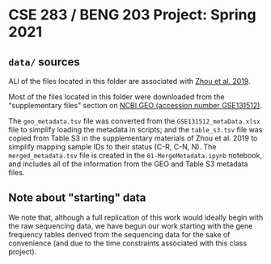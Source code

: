 # CSE 283 / BENG 203 Project: Spring 2021

## `data/` sources

ALl of the files located in this folder are associated with
[Zhou et al. 2019](https://www.pnas.org/content/116/38/19200).

Most of the files located in this folder were
downloaded from the "supplementary files" section on
[NCBI GEO (accession number GSE131512)](https://www.ncbi.nlm.nih.gov/geo/query/acc.cgi?acc=GSE131512).

The `geo_metadata.tsv` file was converted from the `GSE131512_metaData.xlsx` file
to simplify loading the metadata in scripts; and the `table_s3.tsv` file was
copied from Table S3 in the supplementary materials of Zhou et al. 2019 to
simplify mapping sample IDs to their status (C-R, C-N, N). The
`merged_metadata.tsv` file is created in the `01-MergeMetadata.ipynb` notebook,
and includes all of the information from the GEO and Table S3 metadata files.

## Note about "starting" data

We note that, although a full replication of this work would ideally begin with
the raw sequencing data, we have begun our work starting with the gene
frequency tables derived from the sequencing data for the sake of convenience
(and due to the time constraints associated with this class project).
